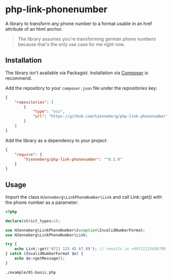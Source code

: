 # php-link-phonenumber

A library to transform any phone number to a format usable in an href attribute of an html anchor.

> The library assumes you're transforming german phone numbers because that's the only use case for me right now. 

## Installation

The library isn't available via Packagist. Installation via [Composer](https://getcomposer.org) is recommend.
 
Add the repository to your `composer.json` file under the _repositories_ key:

```json
{
    "repositories": [
        {
            "type": "vcs",
            "url": "https://github.com/hjenneberg/php-link-phonenumber"
        }
    ]
}
```

Add the library as a dependency to your project:

```json
{
    "require": {
        "hjenneberg/php-link-phonenumber": "^0.1.0"
    }
}
```

## Usage

Import the class `HJenneberg\LinkPhoneNumber\Link` and call Link::get() with the phone number as a parameter:

```php
<?php

declare(strict_types=1);

use HJenneberg\LinkPhoneNumber\Exception\InvalidNumberFormat;
use HJenneberg\LinkPhoneNumber\Link;

try {
    echo Link::get('0711 123 45 67 89'); // results in +49711123456789
} catch (InvalidNumberFormat $e) {
    echo $e->getMessage();
}
```
`./example/01-basic.php`
